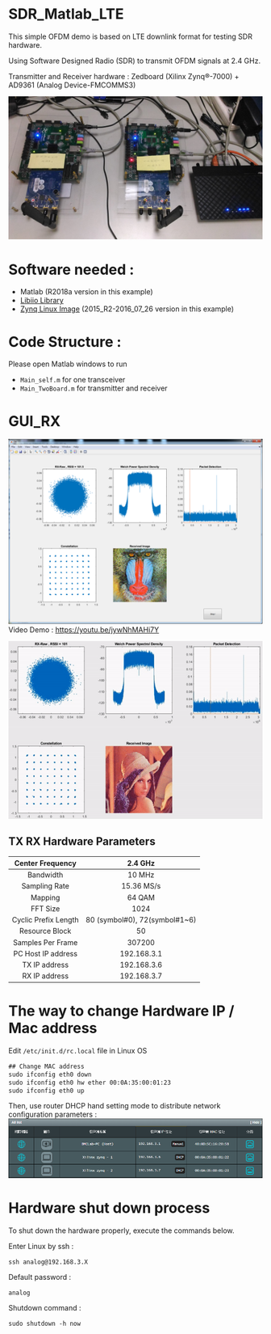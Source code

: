 # SDR_Matlab_LTE
This simple OFDM demo is based on LTE downlink format for testing SDR hardware.

Using Software Designed Radio (SDR) to transmit OFDM signals at 2.4 GHz.

Transmitter and Receiver hardware : Zedboard (Xilinx Zynq®-7000) + AD9361 (Analog Device-FMCOMMS3)

![Program GUI_RX](Readme_image/Hardware.jpg)

# Software needed :

* Matlab (R2018a version in this example)
* [Libiio Library](https://github.com/analogdevicesinc/libiio/releases)
* [Zynq Linux Image](https://wiki.analog.com/resources/tools-software/linux-software/zynq_images) (2015_R2-2016_07_26 version in this example)

# Code Structure :
Please open Matlab windows to run
* `Main_self.m` for one transceiver
* `Main_TwoBoard.m` for transmitter and receiver

# GUI_RX
![Program GUI_RX](Readme_image/GUI_RX.png)
Video Demo : https://youtu.be/jywNhMAHi7Y

![Program GUI gif](Readme_image/GUI_gif.gif)

## TX RX Hardware Parameters
| Center Frequency                 | 2.4 GHz                          |
|:--------------------------------:|:--------------------------------:|
| Bandwidth                        | 10 MHz                           |
| Sampling Rate                    | 15.36 MS/s                       |
| Mapping                          | 64 QAM                           |
| FFT Size                         | 1024                             |
| Cyclic Prefix Length             | 80 (symbol#0), 72(symbol#1~6)    |
| Resource Block                   | 50                               |
| Samples Per Frame                | 307200                           |
| PC Host IP address               | 192.168.3.1                      |
| TX IP address                    | 192.168.3.6                      |
| RX IP address                    | 192.168.3.7                      |

# The way to change Hardware IP / Mac address
Edit `/etc/init.d/rc.local` file in Linux OS
```
## Change MAC address
sudo ifconfig eth0 down
sudo ifconfig eth0 hw ether 00:0A:35:00:01:23
sudo ifconfig eth0 up
```
Then, use router DHCP hand setting mode to distribute network configuration parameters :
![Router setting](Readme_image/RouterSetting.png)

# Hardware shut down process
To shut down the hardware properly, execute the commands below.

Enter Linux by ssh :
```
ssh analog@192.168.3.X
```
Default password :
```
analog
```
Shutdown command :
```
sudo shutdown -h now
```
